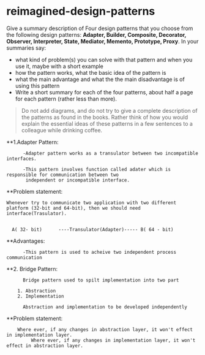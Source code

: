 # reimagined-design-patterns

Give a summary description of Four design patterns that you choose from the following design patterns: **Adapter,  Builder, Composite, Decorator, Observer, Interpreter, State, Mediator, Memento, Prototype, Proxy**. In your summaries say:

- what kind of problem(s) you can solve with that pattern and when you use it, maybe with a short example
- how the pattern works, what the basic idea of the pattern is
- what the main advantage and what the the main disadvantage is of using this pattern
- Write a short summary for each of the four patterns, about half a page for each pattern (rather less than more). 

> Do not add diagrams, and do not try to give a complete description of the patterns as found in the books. Rather think of how you would explain the essential ideas of these patterns in a few sentences to a colleague while drinking coffee.
> 



**1.Adapter Pattern:

          -Adapter pattern works as a transulator between two incompatible interfaces.
          
          -This pattern involves function called adater which is responsible for communication between two 
           independent or incompatible interface.

**Problem statement:

    Whenever try to communicate two application with two different platform (32-bit and 64-bit), then we should need interface(Trasulator).
      
      
      A( 32- bit)      ----Transulator(Adapter)----- B( 64 - bit)


**Advantages:

          -This pattern is used to acheive two independent process communication    
          
          
          
  
**2. Bridge Pattern:
 
          Bridge pattern used to spilt implementation into two part

		1. Abstraction 
		2. Implementation
 
          Abstraction and implementation to be developed independently
          
  **Problem statement:        
              
	    Where ever, if any changes in abstraction layer, it won't effect in implementation layer. 
             Where ever, if any changes in implementation layer, it won't effect in abstraction layer.
